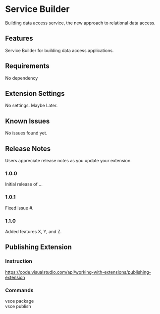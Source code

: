 # Service Builder

Building data access service, the new approach to relational data access.

## Features

Service Builder for building data access applications.

## Requirements

No dependency

## Extension Settings

No settings. Maybe Later.

## Known Issues

No issues found yet.

## Release Notes

Users appreciate release notes as you update your extension.

### 1.0.0

Initial release of ...

### 1.0.1

Fixed issue #.

### 1.1.0

Added features X, Y, and Z.

## Publishing Extension

### Instruction  

https://code.visualstudio.com/api/working-with-extensions/publishing-extension

### Commands  

vsce package  
vsce publish  
